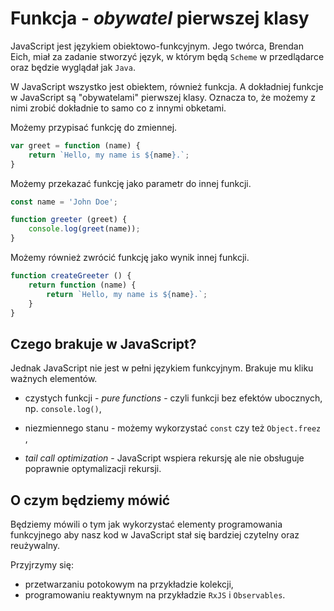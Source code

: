 # Funkcja - _obywatel_ pierwszej klasy

JavaScript jest językiem obiektowo-funkcyjnym. Jego twórca, Brendan Eich, miał za zadanie stworzyć język, w którym będą `Scheme` w przedlądarce oraz będzie wyglądał jak `Java`. 

W JavaScript wszystko jest obiektem, również funkcja. A dokładniej funkcje w JavaScript są "obywatelami" pierwszej klasy. Oznacza to, że możemy z nimi zrobić dokładnie to samo co z innymi obketami.

Możemy przypisać funkcję do zmiennej.

```js
var greet = function (name) {
    return `Hello, my name is ${name}.`;
}
```

Możemy przekazać funkcję jako parametr do innej funkcji.

```js
const name = 'John Doe';

function greeter (greet) {
    console.log(greet(name));
}
```

Możemy również zwrócić funkcję jako wynik innej funkcji.

```js
function createGreeter () {
    return function (name) {
        return `Hello, my name is ${name}.`;
    }
}
```

## Czego brakuje w JavaScript?

Jednak JavaScript nie jest w pełni językiem funkcyjnym. Brakuje mu kliku ważnych elementów.

* czystych funkcji - _pure functions_ - czyli funkcji bez efektów ubocznych, np. `console.log()`,

* niezmiennego stanu - możemy wykorzystać  `const` czy też `Object.freez` ,

* _tail call optimization_ - JavaScript wspiera rekursję ale nie obsługuje poprawnie optymalizacji rekursji.

## O czym będziemy mówić

Będziemy mówili o tym jak wykorzystać elementy programowania funkcyjnego aby nasz kod w JavaScript stał się bardziej czytelny oraz reużywalny.

Przyjrzymy się:

* przetwarzaniu potokowym na przykładzie kolekcji,
* programowaniu reaktywnym na przykładzie `RxJS` i `Observables`.
